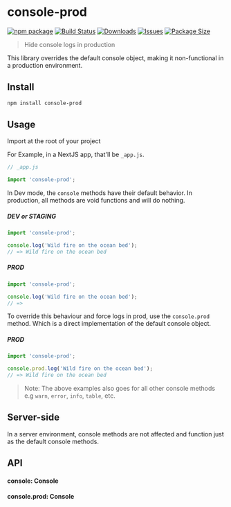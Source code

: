 # console-prod

[![npm package][npm-img]][npm-url]
[![Build Status][build-img]][build-url]
[![Downloads][downloads-img]][downloads-url]
[![Issues][issues-img]][issues-url]
[![Package Size][bundlephobia-img]][bundlephobia-url]

> Hide console logs in production

This library overrides the default console object, making it non-functional in a production environment.

## Install
```bash
npm install console-prod
```

## Usage
Import at the root of your project

For Example, in a NextJS app, that'll be `_app.js`.

```js
// _app.js

import 'console-prod';
```

In Dev mode, the `console` methods have their default behavior. In production, all methods are void functions and will do nothing.

##### DEV or STAGING
```js
import 'console-prod';

console.log('Wild fire on the ocean bed');
// => Wild fire on the ocean bed
```
##### PROD
```js
import 'console-prod';

console.log('Wild fire on the ocean bed');
// => 
```

To override this behaviour and force logs in prod, use the `console.prod` method. Which is a direct implementation of the default console object.

##### PROD
```js
import 'console-prod';

console.prod.log('Wild fire on the ocean bed');
// => Wild fire on the ocean bed
```

> Note: The above examples also goes for all other console methods e.g `warn`, `error`, `info`, `table`, etc.

## Server-side
In a server environment, console methods are not affected and function just as the default console methods.

## API

#### console: Console
#### console.prod: Console

[npm-img]: https://img.shields.io/npm/v/use-store-state
[npm-url]: https://www.npmjs.com/package/use-store-state
[build-img]: https://github.com/emekaorji/use-store-state/actions/workflows/release.yml/badge.svg
[build-url]: https://github.com/emekaorji/use-store-state/actions/workflows/release.yml
[downloads-img]: https://img.shields.io/npm/dt/use-store-state
[downloads-url]: https://www.npmtrends.com/use-store-state
[issues-img]: https://img.shields.io/github/issues/emekaorji/use-store-state
[issues-url]: https://github.com/emekaorji/use-store-state/issues
[bundlephobia-img]: https://flat.badgen.net/bundlephobia/minzip/use-store-state
[bundlephobia-url]: https://bundlephobia.com/package/use-store-state